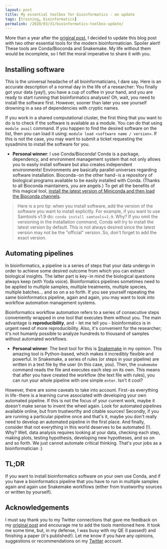 ```yaml
---
layout: post
title: My essential toolbox for bioinformatics - an update
tags: [training, bioinformatics]
permalink: /2020/03/31/bioinformatics-toolbox-update/
---
```


More than a year after the [original post](/2018/07/06/bioinformatics-toolbox/), I decided to update this blog post with two other essential tools for the modern bioinformatician. Spoiler alert! These tools are Conda/Bioconda and Snakemake. My life without them would be incomplete, so I felt the moral imperative to share it with you.

## Installing software

This is the universal headache of all bioinformaticians, I dare say. Here is an accurate description of a normal day in the life of a researcher: You finally got your data (yay!), you have a cup of coffee in your hand, and you are ready to start running that bioinformatics analyses! Oh, wait, you need to install the software first. However, sooner than later you see yourself drowning in a sea of dependencies with cryptic names.

If you work in a shared computational cluster, the first thing that you want to do is to check if the software is available as a module. You can do that using `module avail` command. If you happen to find the desired software on the list, then you can load it using: `module load <software name / version>`. If this is not the case, you may want to submit a ticket requesting the sysadmins to install the software for you.

- **Personal winner**: I use Conda/Bioconda! Conda is a package, dependency, and environment management system that not only allows you to easily install software but also creates independent environments! Environments are basically parallel universes regarding software installation. Bioconda - on the other hand - is a repository of biological programs available to be easily installed with Conda. (Thanks to all Bioconda maintainers, you are angels.) To get all the benefits of this magical tool, [install the latest version of Miniconda and then load the Bioconda channels](https://bioconda.github.io/user/install.html#install-conda).

> Here is a pro tip: when you install software, add the version of the software you want to install explicitly. For example, if you want to use Samtools v1.9 do: `conda install samtools=1.9`. Why? If you omit the versioning in the installation command, Conda will try to install the latest version by default. This is not always desired since the latest version may not be the "official" version. So, don't forget to add the exact version.

## Automating pipelines

In bioinformatics, a pipeline is a series of steps that your data undergo in order to achieve some desired outcome from which you can extract biological insights. The latter part is key - in mind the biological questions always keep (with Yoda voice). Bioinformatics pipelines sometimes need to be applied to multiple samples, multiple treatments, multiple species, multiple batches... and so on a so forth. If you see yourself repeating the same bioinformatics pipeline, again and again, you may want to look into workflow automation management systems.

Bioinformatics workflow automation refers to a series of consecutive steps conveniently wrapped in one tool that executes them without you. The main advantage is **reproducibility**, and - let me tell you - bioinformatics is in urgent need of more reproducibility. Also, it's convenient for the researcher; it's not humanly possible to analyze hundreds to thousand of samples without automated workflows.

- **Personal winner**: The best tool for this is [Snakemake](https://snakemake.readthedocs.io/en/stable/) in my opinion. This amazing tool is Python-based, which makes it incredibly flexible and powerful. In Snakemake, a series of rules (or steps in your pipeline) are written in a text file by the user (in this case, you). Then, the `snakemake` command reads the file and executes each step on its own. This means that after you have created the workflow (the text file with rules), you can run your whole pipeline with one simple `enter`. Isn't it cool?

However, there are some caveats to take into account. First - as everything in life - there is a learning curve associated with developing your own automated pipeline. If this is not the focus of your current work, maybe it doesn't make sense to invent the wheel again. Look for automated pipelines available online, but from trustworthy and citable sources! Secondly, if you are running a particular pipeline once and that's it, maybe you don't really need to develop an automated pipeline in the first place. And finally, consider that not everything in this world deserves to be automated (!). Why? Well, data analysis requires looking at your data, checking each step, making plots, testing hypothesis, developing new hypotheses, and so on and so forth. We just cannot automate critical thinking. That's your jobs as a bioinformatician :)


## TL;DR

If you want to install bioinformatics software on your own use Conda, and if you have a bioinformatics pipeline that you have to run in multiple samples again and again use Snakemake workflows (either from trustworthy sources or written by yourself).

## Acknowledgements

I must say thank you to my Twitter connections that gave me feedback on my [original post](/2018/07/06/bioinformatics-toolbox/) and encourage me to add the tools mentioned here. It took me some time, but, in my defense, I was busy with my QE (I passed!) and finishing a paper (it's published!). Let me know if you have any opinions, suggestions or recommendations on my [Twitter](https://medium.com/r/?url=https%3A%2F%2Ftwitter.com%2Fdcsoto_cl) account.
